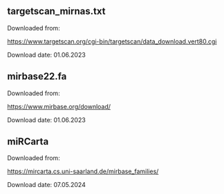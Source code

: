 ## targetscan_mirnas.txt

Downloaded from:

<https://www.targetscan.org/cgi-bin/targetscan/data_download.vert80.cgi>

Download date: 01.06.2023

## mirbase22.fa

Downloaded from:

https://www.mirbase.org/download/

Download date: 01.06.2023

## miRCarta 

Downloaded from:

https://mircarta.cs.uni-saarland.de/mirbase_families/

Download date: 07.05.2024
